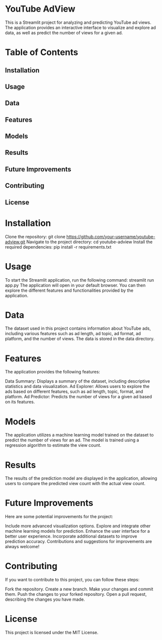 
# YouTube AdView

This is a Streamlit project for analyzing and predicting YouTube ad views. The application provides an interactive interface to visualize and explore ad data, as well as predict the number of views for a given ad.

# Table of Contents

## Installation
## Usage
## Data
## Features
## Models
## Results
## Future Improvements
## Contributing
## License


# Installation

Clone the repository:
git clone https://github.com/your-username/youtube-adview.git
Navigate to the project directory:
cd youtube-adview
Install the required dependencies:
pip install -r requirements.txt

# Usage
To start the Streamlit application, run the following command:
streamlit run app.py
The application will open in your default browser. You can then explore the different features and functionalities provided by the application.

# Data
The dataset used in this project contains information about YouTube ads, including various features such as ad length, ad topic, ad format, ad platform, and the number of views. The data is stored in the data directory.

# Features
The application provides the following features:

Data Summary: Displays a summary of the dataset, including descriptive statistics and data visualization.
Ad Explorer: Allows users to explore the ads based on different features, such as ad length, topic, format, and platform.
Ad Predictor: Predicts the number of views for a given ad based on its features.

# Models
The application utilizes a machine learning model trained on the dataset to predict the number of views for an ad. The model is trained using a regression algorithm to estimate the view count.

# Results
The results of the prediction model are displayed in the application, allowing users to compare the predicted view count with the actual view count.

# Future Improvements
Here are some potential improvements for the project:

Include more advanced visualization options.
Explore and integrate other machine learning models for prediction.
Enhance the user interface for a better user experience.
Incorporate additional datasets to improve prediction accuracy.
Contributions and suggestions for improvements are always welcome!

# Contributing
If you want to contribute to this project, you can follow these steps:

Fork the repository.
Create a new branch.
Make your changes and commit them.
Push the changes to your forked repository.
Open a pull request, describing the changes you have made.

# License
This project is licensed under the MIT License.

